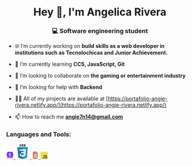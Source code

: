 <h1 align="center">Hey 👀, I'm Angelica Rivera</h1>
<h3 align="center">💻 Software engineering student</h3>

- 🌐 I’m currently working on **build skills as a web developer in institutions such as Tecnolochicas and Junior Achievement.**

- 🌱 I’m currently learning **CCS, JavaScript, Git**

- 🤝 I’m looking to collaborate on **the gaming or entertainment industry**

- 🎯 I’m looking for help with **Backend**

- 👨‍💻 All of my projects are available at [https://portafolio-angie-rivera.netlify.app/](https://portafolio-angie-rivera.netlify.app/)

- 📫 How to reach me **angie7n14@gmail.com**



<h3 align="left">Languages and Tools:</h3>
<p align="left"> <a href="https://getbootstrap.com" target="_blank" rel="noreferrer"> <img src="https://raw.githubusercontent.com/devicons/devicon/master/icons/bootstrap/bootstrap-plain-wordmark.svg" alt="bootstrap" width="20" height="20"/> </a> <a href="https://www.w3schools.com/css/" target="_blank" rel="noreferrer"> <img src="https://raw.githubusercontent.com/devicons/devicon/master/icons/css3/css3-original-wordmark.svg" alt="css3" width="40" height="40"/> </a> <a href="https://www.w3.org/html/" target="_blank" rel="noreferrer"> <img src="https://raw.githubusercontent.com/devicons/devicon/master/icons/html5/html5-original-wordmark.svg" alt="html5" width="20" height="20"/> </a> <a href="https://developer.mozilla.org/en-US/docs/Web/JavaScript" target="_blank" rel="noreferrer"> <img src="https://raw.githubusercontent.com/devicons/devicon/master/icons/javascript/javascript-original.svg" alt="javascript" width="20" height="20"/> </a> </p>
